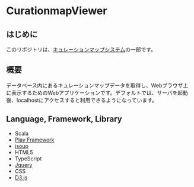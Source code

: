 # CurationmapViewer
## はじめに
このリポジトリは、[キュレーションマップシステム](https://github.com/JotaroAbe/CurationmapGenerator)の一部です。
## 概要
データベース内にあるキュレーションマップデータを取得し、Webブラウザ上に表示するためのWebアプリケーションです。デフォルトでは、サーバを起動後、localhostにアクセスすると利用できるようになっています。
## Language, Framework, Library
- Scala
- [Play Framework](https://www.playframework.com/)
- [jsoup](https://jsoup.org/)
- HTML5
- TypeScript
- [Jquery](https://jquery.com/)
- CSS
- [D3.js](https://d3js.org/)
